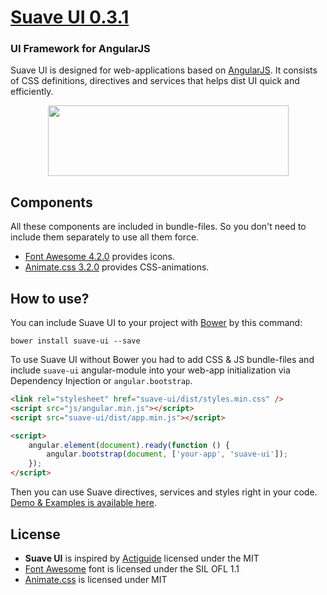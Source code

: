 # [Suave UI 0.3.1](http://uoziod.github.io/suave-ui)
### UI Framework for AngularJS

Suave UI is designed for web-applications based on [AngularJS](http://angularjs.org). It consists of CSS definitions, directives and services that helps dist UI quick and efficiently.

<div align="center"><a href="http://uoziod.github.io/suave-ui"><img src="https://api.monosnap.com/image/download?id=HMjCJgaZ5celPSjGKTCFpBoO3b4DKw" width="385" height="113" /></a></div>


## Components

All these components are included in bundle-files. So you don't need to include them separately to use all them force.

- [Font Awesome 4.2.0](http://fontawesome.io/) provides icons.
- [Animate.css 3.2.0](http://daneden.github.io/animate.css/) provides CSS-animations. 


## How to use?

You can include Suave UI to your project with [Bower](http://bower.io) by this command:
```
bower install suave-ui --save
```

To use Suave UI without Bower you had to add CSS & JS bundle-files and include `suave-ui` angular-module into your web-app initialization via Dependency Injection or `angular.bootstrap`.

```html
<link rel="stylesheet" href="suave-ui/dist/styles.min.css" />
<script src="js/angular.min.js"></script>
<script src="suave-ui/dist/app.min.js"></script>

<script>
    angular.element(document).ready(function () {
        angular.bootstrap(document, ['your-app', 'suave-ui']);
    });
</script>
```

Then you can use Suave directives, services and styles right in your code. [Demo & Examples is available here](http://uoziod.github.io/suave-ui).


## License

- **Suave UI** is inspired by [Actiguide](https://github.com/tansky/actiguide) licensed under the MIT
- [Font Awesome](http://fontawesome.io/) font is licensed under the SIL OFL 1.1
- [Animate.css](http://daneden.github.io/animate.css/) is licensed under MIT
